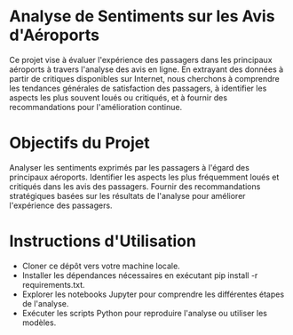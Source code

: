 # Analyse de Sentiments sur les Avis d'Aéroports
Ce projet vise à évaluer l'expérience des passagers dans les principaux aéroports à travers l'analyse des avis en ligne. En extrayant des données à partir de critiques disponibles sur Internet, nous cherchons à comprendre les tendances générales de satisfaction des passagers, à identifier les aspects les plus souvent loués ou critiqués, et à fournir des recommandations pour l'amélioration continue.

# Objectifs du Projet
Analyser les sentiments exprimés par les passagers à l'égard des principaux aéroports.
Identifier les aspects les plus fréquemment loués et critiqués dans les avis des passagers.
Fournir des recommandations stratégiques basées sur les résultats de l'analyse pour améliorer l'expérience des passagers.

# Instructions d'Utilisation
- Cloner ce dépôt vers votre machine locale.
- Installer les dépendances nécessaires en exécutant pip install -r requirements.txt.
- Explorer les notebooks Jupyter pour comprendre les différentes étapes de l'analyse.
- Exécuter les scripts Python pour reproduire l'analyse ou utiliser les modèles.
